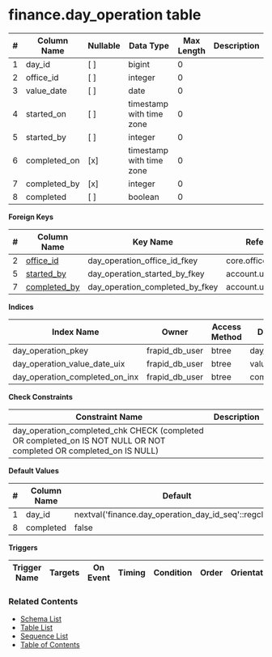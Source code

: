 # finance.day_operation table



| # | Column Name | Nullable | Data Type | Max Length | Description |
| --- | --- | --- | --- | --- | --- |
| 1 | day_id | [ ] | bigint | 0 |  |
| 2 | office_id | [ ] | integer | 0 |  |
| 3 | value_date | [ ] | date | 0 |  |
| 4 | started_on | [ ] | timestamp with time zone | 0 |  |
| 5 | started_by | [ ] | integer | 0 |  |
| 6 | completed_on | [x] | timestamp with time zone | 0 |  |
| 7 | completed_by | [x] | integer | 0 |  |
| 8 | completed | [ ] | boolean | 0 |  |



**Foreign Keys**

| # | Column Name | Key Name | References |
| --- | --- | --- | --- |
| 2 | [office_id](../core/offices.md) | day_operation_office_id_fkey | core.offices.office_id |
| 5 | [started_by](../account/users.md) | day_operation_started_by_fkey | account.users.user_id |
| 7 | [completed_by](../account/users.md) | day_operation_completed_by_fkey | account.users.user_id |



**Indices**

| Index Name | Owner | Access Method | Definition | Description |
| --- | --- | --- | --- | --- |
| day_operation_pkey | frapid_db_user | btree | day_id |  |
| day_operation_value_date_uix | frapid_db_user | btree | value_date |  |
| day_operation_completed_on_inx | frapid_db_user | btree | completed_on |  |



**Check Constraints**

| Constraint Name | Description |
| --- | --- |
| day_operation_completed_chk CHECK (completed OR completed_on IS NOT NULL OR NOT completed OR completed_on IS NULL) |  |



**Default Values**

| # | Column Name | Default |
| --- | --- | --- |
| 1 | day_id | nextval('finance.day_operation_day_id_seq'::regclass) |
| 8 | completed | false |


**Triggers**

| Trigger Name | Targets | On Event | Timing | Condition | Order | Orientation | Description |
| --- | --- | --- | --- | --- | --- | --- | --- |


### Related Contents
* [Schema List](../../schemas.md)
* [Table List](../../tables.md)
* [Sequence List](../../sequences.md)
* [Table of Contents](../../README.md)
